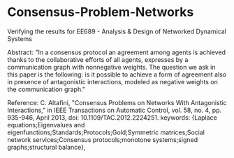 # Consensus-Problem-Networks
Verifying the results for EE689 - Analysis &amp; Design of Networked Dynamical Systems

Abstract: "In a consensus protocol an agreement among agents is achieved thanks to the collaborative efforts of all agents, expresses by a communication graph with nonnegative weights. The question
we ask in this paper is the following: is it possible to achieve a form of agreement also in presence of antagonistic interactions, modeled as negative weights on the communication graph."

Reference:
C. Altafini, "Consensus Problems on Networks With Antagonistic Interactions," in IEEE Transactions on Automatic Control, vol. 58, no. 4, pp. 935-946, April 2013, doi: 10.1109/TAC.2012.2224251.
keywords: {Laplace equations;Eigenvalues and eigenfunctions;Standards;Protocols;Gold;Symmetric matrices;Social network services;Consensus protocols;monotone systems;signed graphs;structural balance},




